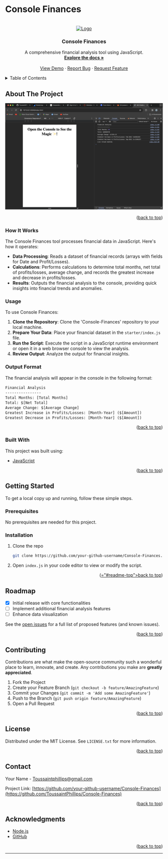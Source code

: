 # Console Finances

<a name="readme-top"></a>

<!-- PROJECT LOGO -->
<br />
<div align="center">
  <a href="https://github.com/your-github-username/Console-Finances">
    <img src="" alt="Logo" width="80" height="80">
  </a>

  <h3 align="center">Console Finances</h3>

  <p align="center">
    A comprehensive financial analysis tool using JavaScript.
    <br />
    <a href="https://github.com/your-github-username/Console-Finances"><strong>Explore the docs »</strong></a>
    <br />
    <br />
    <a href="https://your-github-username.github.io/Console-Finances/">View Demo</a>
    ·
    <a href="https://github.com/your-github-username/Console-Finances/issues">Report Bug</a>
    ·
    <a href="https://github.com/your-github-username/Console-Finances/issues">Request Feature</a>
  </p>
</div>

<!-- TABLE OF CONTENTS -->
<details>
  <summary>Table of Contents</summary>
  <ol>
    <li><a href="#about-the-project">About The Project</a></li>
    <li><a href="#how-it-works">How It Works</a></li>
    <li><a href="#usage">Usage</a></li>
    <li><a href="#output-format">Output Format</a></li>
    <li><a href="#built-with">Built With</a></li>
    <li><a href="#getting-started">Getting Started</a></li>
    <li><a href="#roadmap">Roadmap</a></li>
    <li><a href="#contributing">Contributing</a></li>
    <li><a href="#license">License</a></li>
    <li><a href="#contact">Contact</a></li>
    <li><a href="#acknowledgments">Acknowledgments</a></li>
  </ol>
</details>

<!-- ABOUT THE PROJECT -->
## About The Project

![Project Screenshot](Console-Finances.png)


<p align="right">(<a href="#readme-top">back to top</a>)</p>

### How It Works

The Console Finances tool processes financial data in JavaScript. Here's how it operates:

- **Data Processing**: Reads a dataset of financial records (arrays with fields for Date and Profit/Losses).
- **Calculations**: Performs calculations to determine total months, net total of profits/losses, average change, and records the greatest increase and decrease in profits/losses.
- **Results**: Outputs the financial analysis to the console, providing quick insights into financial trends and anomalies.

### Usage

To use Console Finances:

1. **Clone the Repository**: Clone the 'Console-Finances' repository to your local machine.
2. **Prepare Your Data**: Place your financial dataset in the `starter/index.js` file.
3. **Run the Script**: Execute the script in a JavaScript runtime environment or open it in a web browser console to view the analysis.
4. **Review Output**: Analyze the output for financial insights.

### Output Format

The financial analysis will appear in the console in the following format:

```
Financial Analysis 
----------------
Total Months: [Total Months]
Total: $[Net Total]
Average Change: $[Average Change]
Greatest Increase in Profits/Losses: [Month-Year] ($[Amount])
Greatest Decrease in Profits/Losses: [Month-Year] ($[Amount])
```

<p align="right">(<a href="#readme-top">back to top</a>)</p>

### Built With

This project was built using:

* [JavaScript](https://www.javascript.com)

<p align="right">(<a href="#readme-top">back to top</a>)</p>

<!-- GETTING STARTED -->
## Getting Started

To get a local copy up and running, follow these simple steps.

### Prerequisites

No prerequisites are needed for this project.

### Installation

1. Clone the repo
   ```sh
   git clone https://github.com/your-github-username/Console-Finances.git
   ```
2. Open `index.js` in your code editor to view or modify the script.

<p align="right">(<a href

="#readme-top">back to top</a>)</p>

<!-- ROADMAP -->
## Roadmap

- [x] Initial release with core functionalities
- [ ] Implement additional financial analysis features
- [ ] Enhance data visualization

See the [open issues](https://github.com/your-github-username/Console-Finances/issues) for a full list of proposed features (and known issues).

<p align="right">(<a href="#readme-top">back to top</a>)</p>

<!-- CONTRIBUTING -->
## Contributing

Contributions are what make the open-source community such a wonderful place to learn, innovate, and create. Any contributions you make are **greatly appreciated**.

1. Fork the Project
2. Create your Feature Branch (`git checkout -b feature/AmazingFeature`)
3. Commit your Changes (`git commit -m 'Add some AmazingFeature'`)
4. Push to the Branch (`git push origin feature/AmazingFeature`)
5. Open a Pull Request

<p align="right">(<a href="#readme-top">back to top</a>)</p>

<!-- LICENSE -->
## License

Distributed under the MIT License. See `LICENSE.txt` for more information.

<p align="right">(<a href="#readme-top">back to top</a>)</p>

<!-- CONTACT -->
## Contact

Your Name - Toussaintphillips@gmail.com

Project Link: [https://github.com/your-github-username/Console-Finances](https://github.com/ToussaintPhillips/Console-Finances)

<p align="right">(<a href="#readme-top">back to top</a>)</p>

<!-- ACKNOWLEDGMENTS -->
## Acknowledgments

* [Node.js](https://nodejs.org/)
* [GitHub](https://github.com/)

<p align="right">(<a href="#readme-top">back to top</a>)</p>

---
